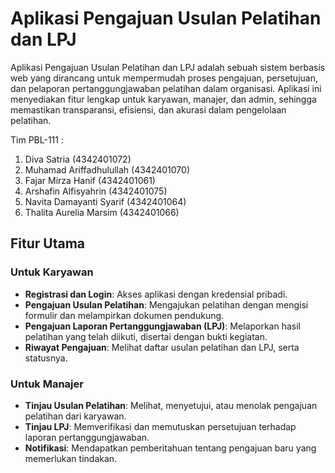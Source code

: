 # Aplikasi Pengajuan Usulan Pelatihan dan LPJ

Aplikasi Pengajuan Usulan Pelatihan dan LPJ adalah sebuah sistem berbasis web yang dirancang untuk mempermudah proses pengajuan, persetujuan, dan pelaporan pertanggungjawaban pelatihan dalam organisasi. Aplikasi ini menyediakan fitur lengkap untuk karyawan, manajer, dan admin, sehingga memastikan transparansi, efisiensi, dan akurasi dalam pengelolaan pelatihan.

Tim PBL-111 :
1. Diva Satria (4342401072)
2. Muhamad Ariffadhulullah (4342401070)
3. Fajar Mirza Hanif (4342401061)
4. Arshafin Alfisyahrin (4342401075)
5. Navita Damayanti Syarif (4342401064)
6. Thalita Aurelia Marsim (4342401066)

## Fitur Utama

### Untuk Karyawan
- **Registrasi dan Login**: Akses aplikasi dengan kredensial pribadi.
- **Pengajuan Usulan Pelatihan**: Mengajukan pelatihan dengan mengisi formulir dan melampirkan dokumen pendukung.
- **Pengajuan Laporan Pertanggungjawaban (LPJ)**: Melaporkan hasil pelatihan yang telah diikuti, disertai dengan bukti kegiatan.
- **Riwayat Pengajuan**: Melihat daftar usulan pelatihan dan LPJ, serta statusnya.

### Untuk Manajer
- **Tinjau Usulan Pelatihan**: Melihat, menyetujui, atau menolak pengajuan pelatihan dari karyawan.
- **Tinjau LPJ**: Memverifikasi dan memutuskan persetujuan terhadap laporan pertanggungjawaban.
- **Notifikasi**: Mendapatkan pemberitahuan tentang pengajuan baru yang memerlukan tindakan.